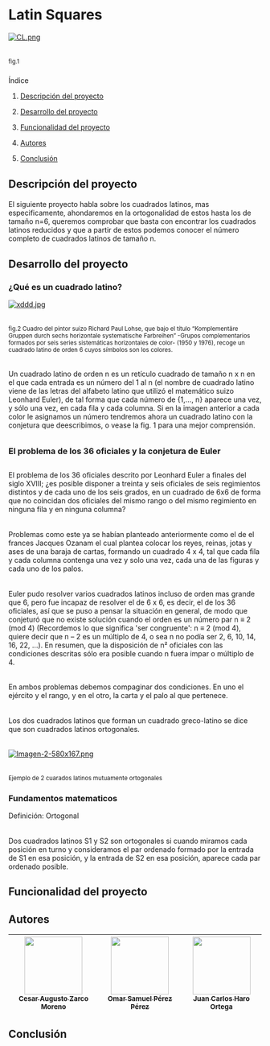 <h1 align="left"> Latin Squares </h1>

[![CL.png](https://i.postimg.cc/PrwWzzHz/CL.png)](https://postimg.cc/PPdvdDPP)
<h6> </h6>
<sub> fig.1 </sub>
<h3></h3>
Índice

1. [Descripción del proyecto](#descripción-del-proyecto)

2. [Desarrollo del proyecto](#desarrollo-del-proyecto)

3. [Funcionalidad del proyecto](#funcionalidad-del-proyecto)

4. [Autores](#autores)

5. [Conclusión](#conclusión)


## Descripción del proyecto
<h4></h4>
El siguiente proyecto habla sobre los cuadrados latinos, mas especificamente, ahondaremos en la ortogonalidad de estos hasta los de tamaño n=6, queremos comprobar que basta con encontrar los cuadrados latinos reducidos y que a partir de estos podemos conocer el número completo de cuadrados latinos de tamaño n.


## Desarrollo del proyecto
<h4></h4>
<h3 align="left">¿Qué es un cuadrado latino?</h3>

[![xddd.jpg](https://i.postimg.cc/XqvbQDP7/xddd.jpg)](https://postimg.cc/62FgQzwD)
<h6> </h6>
<sub> fig.2 Cuadro del pintor suizo Richard Paul Lohse, que bajo el título “Komplementäre Gruppen durch sechs horizontale systematische Farbreihen” -Grupos complementarios formados por seis series sistemáticas horizontales de color- (1950 y 1976), recoge un cuadrado latino de orden 6 cuyos símbolos son los colores. </sub>
<h6> </h6>
<h6> </h6>
Un cuadrado latino de orden n es un retículo cuadrado de tamaño n x n en el que cada entrada es un número del 1 al n (el nombre de cuadrado latino viene de las letras del alfabeto latino que utilizó el matemático suizo Leonhard Euler), de tal forma que cada número de {1,…, n} aparece una vez, y sólo una vez, en cada fila y cada columna.
Si en la imagen anterior a cada color le asignamos un número tendremos ahora un cuadrado latino con la conjetura que deescribimos, o vease la fig. 1 para una mejor comprensión.
<h6> </h6>
<h3> El problema de los 36 oficiales y la conjetura de Euler </h3>
<h2></h2>
El problema de los 36 oficiales descrito por Leonhard Euler a finales del siglo XVIII; ¿es posible disponer a treinta y seis oficiales de seis regimientos distintos y de cada uno de los seis grados, en un cuadrado de 6x6 de forma que no coincidan dos oficiales del mismo rango o del mismo regimiento en ninguna fila y en ninguna columna?
<h6> </h6>
Problemas como este ya se habían planteado anteriormente como el de el frances Jacques Ozanam el cual plantea colocar los reyes, reinas, jotas y ases de una baraja de cartas, formando un cuadrado 4 x 4, tal que cada fila y cada columna contenga una vez y solo una vez, cada una de las figuras y cada uno de los palos.
<h6> </h6>
Euler pudo resolver varios cuadrados latinos incluso de orden mas grande que 6, pero fue incapaz de resolver el de 6 x 6, es decir, el de los 36 oficiales, así que se puso a pensar la situación en general, de modo que conjeturó que no existe solución cuando el orden es un número par n ≡ 2 (mod 4) (Recordemos lo que significa 'ser congruente': n ≡ 2 (mod 4), quiere decir que n – 2 es un múltiplo de 4, o sea n no podía ser 2, 6, 10, 14, 16, 22, …). En resumen, que la disposición de n² oficiales con las condiciones descritas sólo era posible cuando n fuera impar o múltiplo de 4.
<h6></h6>
En ambos problemas debemos compaginar dos condiciones. En uno el ejército y el rango, y en el otro, la carta y el palo al que pertenece.
<h6></h6>
Los dos cuadrados latinos que forman un cuadrado greco-latino se dice que son cuadrados latinos ortogonales.
<h6></h6>

[![Imagen-2-580x167.png](https://i.postimg.cc/jStvXh3m/Imagen-2-580x167.png)](https://postimg.cc/HVvQWbg9)
<h6></h6>
<sub> Ejemplo de 2 cuarados latinos mutuamente ortogonales </sub>

<h3 align="left"> Fundamentos matematicos </h3>
Definición: Ortogonal
<h6></h6>
Dos cuadrados latinos S1 y S2 son ortogonales si cuando miramos cada posición en turno y consideramos el par ordenado formado por la entrada de S1 en esa posición, y la entrada de S2 en esa posición, aparece cada par ordenado posible.




























## Funcionalidad del proyecto









## Autores
| [<img src="https://avatars.githubusercontent.com/u/141696762?v=4" width=115><br><sub>Cesar Augusto Zarco Moreno</sub>](https://github.com/CesarZarco) |  [<img src="https://avatars.githubusercontent.com/u/141844905?v=4" width=115><br><sub>Omar Samuel Pérez Pérez</sub>](https://github.com/OS37) |  [<img src="https://avatars.githubusercontent.com/u/141780211?v=4" width=115><br><sub>Juan Carlos Haro Ortega</sub>](https://github.com/jcar2905) |
| :---: | :---: | :---: |



## Conclusión
